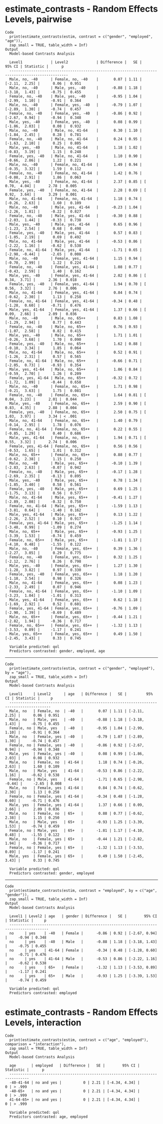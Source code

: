 # estimate_contrasts - Random Effects Levels, pairwise

    Code
      print(estimate_contrasts(estim, contrast = c("gender", "employed", "age")),
      zap_small = TRUE, table_width = Inf)
    Output
      Model-based Contrasts Analysis
      
      Level1             | Level2             | Difference |   SE |         95% CI | Statistic |      p
      -------------------------------------------------------------------------------------------------
      Male, no, -40      | Female, no, -40    |       0.07 | 1.11 | [-2.11,  2.25] |      0.06 |  0.951
      Male, no, -40      | Male, yes, -40     |      -0.88 | 1.18 | [-3.18,  1.43] |     -0.75 |  0.455
      Female, no, -40    | Male, yes, -40     |      -0.95 | 1.04 | [-2.99,  1.10] |     -0.91 |  0.364
      Male, no, -40      | Female, yes, -40   |      -0.79 | 1.07 | [-2.89,  1.30] |     -0.74 |  0.457
      Female, no, -40    | Female, yes, -40   |      -0.86 | 0.92 | [-2.67,  0.94] |     -0.94 |  0.348
      Male, yes, -40     | Female, yes, -40   |       0.08 | 0.99 | [-1.86,  2.03] |      0.08 |  0.932
      Male, no, -40      | Male, no, 41-64    |       0.30 | 1.10 | [-1.84,  2.45] |      0.28 |  0.781
      Female, no, -40    | Male, no, 41-64    |       0.24 | 0.95 | [-1.63,  2.10] |      0.25 |  0.805
      Male, yes, -40     | Male, no, 41-64    |       1.18 | 1.02 | [-0.83,  3.19] |      1.15 |  0.248
      Female, yes, -40   | Male, no, 41-64    |       1.10 | 0.90 | [-0.66,  2.86] |      1.22 |  0.221
      Male, no, -40      | Female, no, 41-64  |       1.49 | 0.94 | [-0.35,  3.32] |      1.59 |  0.112
      Female, no, -40    | Female, no, 41-64  |       1.42 | 0.76 | [-0.08,  2.91] |      1.86 |  0.063
      Male, yes, -40     | Female, no, 41-64  |       2.37 | 0.85 | [ 0.70,  4.04] |      2.78 |  0.005
      Female, yes, -40   | Female, no, 41-64  |       2.28 | 0.69 | [ 0.92,  3.64] |      3.29 |  0.001
      Male, no, 41-64    | Female, no, 41-64  |       1.18 | 0.74 | [-0.26,  2.63] |      1.60 |  0.109
      Male, no, -40      | Male, yes, 41-64   |      -0.23 | 1.04 | [-2.26,  1.81] |     -0.22 |  0.827
      Female, no, -40    | Male, yes, 41-64   |      -0.30 | 0.88 | [-2.03,  1.44] |     -0.33 |  0.738
      Male, yes, -40     | Male, yes, 41-64   |       0.65 | 0.96 | [-1.23,  2.54] |      0.68 |  0.498
      Female, yes, -40   | Male, yes, 41-64   |       0.57 | 0.83 | [-1.05,  2.19] |      0.69 |  0.492
      Male, no, 41-64    | Male, yes, 41-64   |      -0.53 | 0.86 | [-2.22,  1.16] |     -0.62 |  0.538
      Female, no, 41-64  | Male, yes, 41-64   |      -1.71 | 0.65 | [-2.98, -0.44] |     -2.65 |  0.008
      Male, no, -40      | Female, yes, 41-64 |       1.15 | 0.94 | [-0.70,  2.99] |      1.22 |  0.224
      Female, no, -40    | Female, yes, 41-64 |       1.08 | 0.77 | [-0.43,  2.59] |      1.40 |  0.162
      Male, yes, -40     | Female, yes, 41-64 |       2.02 | 0.86 | [ 0.34,  3.71] |      2.36 |  0.018
      Female, yes, -40   | Female, yes, 41-64 |       1.94 | 0.70 | [ 0.56,  3.32] |      2.76 |  0.006
      Male, no, 41-64    | Female, yes, 41-64 |       0.84 | 0.74 | [-0.62,  2.30] |      1.13 |  0.258
      Female, no, 41-64  | Female, yes, 41-64 |      -0.34 | 0.48 | [-1.28,  0.60] |     -0.71 |  0.476
      Male, yes, 41-64   | Female, yes, 41-64 |       1.37 | 0.66 | [ 0.09,  2.66] |      2.09 |  0.036
      Male, no, -40      | Male, no, 65++     |       0.83 | 1.08 | [-1.29,  2.94] |      0.77 |  0.443
      Female, no, -40    | Male, no, 65++     |       0.76 | 0.93 | [-1.07,  2.58] |      0.82 |  0.415
      Male, yes, -40     | Male, no, 65++     |       1.71 | 1.01 | [-0.26,  3.68] |      1.70 |  0.090
      Female, yes, -40   | Male, no, 65++     |       1.62 | 0.88 | [-0.10,  3.34] |      1.85 |  0.064
      Male, no, 41-64    | Male, no, 65++     |       0.52 | 0.91 | [-1.26,  2.31] |      0.57 |  0.565
      Female, no, 41-64  | Male, no, 65++     |      -0.66 | 0.71 | [-2.05,  0.73] |     -0.93 |  0.354
      Male, yes, 41-64   | Male, no, 65++     |       1.06 | 0.84 | [-0.59,  2.70] |      1.26 |  0.209
      Female, yes, 41-64 | Male, no, 65++     |      -0.32 | 0.72 | [-1.72,  1.09] |     -0.44 |  0.658
      Male, no, -40      | Female, no, 65++   |       1.71 | 0.98 | [-0.21,  3.63] |      1.75 |  0.081
      Female, no, -40    | Female, no, 65++   |       1.64 | 0.81 | [ 0.04,  3.23] |      2.01 |  0.044
      Male, yes, -40     | Female, no, 65++   |       2.59 | 0.90 | [ 0.83,  4.35] |      2.88 |  0.004
      Female, yes, -40   | Female, no, 65++   |       2.50 | 0.75 | [ 1.03,  3.97] |      3.34 | < .001
      Male, no, 41-64    | Female, no, 65++   |       1.40 | 0.79 | [-0.14,  2.95] |      1.78 |  0.076
      Female, no, 41-64  | Female, no, 65++   |       0.22 | 0.55 | [-0.85,  1.29] |      0.40 |  0.686
      Male, yes, 41-64   | Female, no, 65++   |       1.94 | 0.71 | [ 0.55,  3.32] |      2.74 |  0.006
      Female, yes, 41-64 | Female, no, 65++   |       0.56 | 0.56 | [-0.53,  1.65] |      1.01 |  0.312
      Male, no, 65++     | Female, no, 65++   |       0.88 | 0.77 | [-0.62,  2.38] |      1.15 |  0.250
      Male, no, -40      | Male, yes, 65++    |      -0.10 | 1.39 | [-2.83,  2.63] |     -0.07 |  0.942
      Female, no, -40    | Male, yes, 65++    |      -0.17 | 1.28 | [-2.69,  2.35] |     -0.13 |  0.895
      Male, yes, -40     | Male, yes, 65++    |       0.78 | 1.34 | [-1.85,  3.40] |      0.58 |  0.561
      Female, yes, -40   | Male, yes, 65++    |       0.69 | 1.25 | [-1.75,  3.13] |      0.56 |  0.577
      Male, no, 41-64    | Male, yes, 65++    |      -0.41 | 1.27 | [-2.89,  2.08] |     -0.32 |  0.750
      Female, no, 41-64  | Male, yes, 65++    |      -1.59 | 1.13 | [-3.81,  0.64] |     -1.40 |  0.162
      Male, yes, 41-64   | Male, yes, 65++    |       0.13 | 1.22 | [-2.26,  2.52] |      0.10 |  0.917
      Female, yes, 41-64 | Male, yes, 65++    |      -1.25 | 1.14 | [-3.48,  0.99] |     -1.09 |  0.274
      Male, no, 65++     | Male, yes, 65++    |      -0.93 | 1.25 | [-3.39,  1.53] |     -0.74 |  0.459
      Female, no, 65++   | Male, yes, 65++    |      -1.81 | 1.17 | [-4.10,  0.48] |     -1.55 |  0.122
      Male, no, -40      | Female, yes, 65++  |       0.39 | 1.36 | [-2.27,  3.05] |      0.29 |  0.775
      Female, no, -40    | Female, yes, 65++  |       0.32 | 1.25 | [-2.12,  2.76] |      0.26 |  0.798
      Male, yes, -40     | Female, yes, 65++  |       1.27 | 1.30 | [-1.28,  3.82] |      0.97 |  0.330
      Female, yes, -40   | Female, yes, 65++  |       1.18 | 1.20 | [-1.18,  3.54] |      0.98 |  0.326
      Male, no, 41-64    | Female, yes, 65++  |       0.08 | 1.23 | [-2.33,  2.49] |      0.07 |  0.946
      Female, no, 41-64  | Female, yes, 65++  |      -1.10 | 1.09 | [-3.23,  1.04] |     -1.01 |  0.313
      Male, yes, 41-64   | Female, yes, 65++  |       0.62 | 1.18 | [-1.69,  2.92] |      0.52 |  0.601
      Female, yes, 41-64 | Female, yes, 65++  |      -0.76 | 1.09 | [-2.90,  1.39] |     -0.69 |  0.489
      Male, no, 65++     | Female, yes, 65++  |      -0.44 | 1.21 | [-2.82,  1.94] |     -0.36 |  0.717
      Female, no, 65++   | Female, yes, 65++  |      -1.32 | 1.13 | [-3.53,  0.89] |     -1.17 |  0.241
      Male, yes, 65++    | Female, yes, 65++  |       0.49 | 1.50 | [-2.45,  3.43] |      0.33 |  0.745
      
      Variable predicted: qol
      Predictors contrasted: gender, employed, age

---

    Code
      print(estimate_contrasts(estim, contrast = c("gender", "employed"), by = "age"),
      zap_small = TRUE, table_width = Inf)
    Output
      Model-based Contrasts Analysis
      
      Level1     | Level2      | age   | Difference |   SE |         95% CI | Statistic |     p
      -----------------------------------------------------------------------------------------
      Male, no   | Female, no  | -40   |       0.07 | 1.11 | [-2.11,  2.25] |      0.06 | 0.951
      Male, no   | Male, yes   | -40   |      -0.88 | 1.18 | [-3.18,  1.43] |     -0.75 | 0.455
      Female, no | Male, yes   | -40   |      -0.95 | 1.04 | [-2.99,  1.10] |     -0.91 | 0.364
      Male, no   | Female, yes | -40   |      -0.79 | 1.07 | [-2.89,  1.30] |     -0.74 | 0.457
      Female, no | Female, yes | -40   |      -0.86 | 0.92 | [-2.67,  0.94] |     -0.94 | 0.348
      Male, yes  | Female, yes | -40   |       0.08 | 0.99 | [-1.86,  2.03] |      0.08 | 0.932
      Male, no   | Female, no  | 41-64 |       1.18 | 0.74 | [-0.26,  2.63] |      1.60 | 0.109
      Male, no   | Male, yes   | 41-64 |      -0.53 | 0.86 | [-2.22,  1.16] |     -0.62 | 0.538
      Female, no | Male, yes   | 41-64 |      -1.71 | 0.65 | [-2.98, -0.44] |     -2.65 | 0.008
      Male, no   | Female, yes | 41-64 |       0.84 | 0.74 | [-0.62,  2.30] |      1.13 | 0.258
      Female, no | Female, yes | 41-64 |      -0.34 | 0.48 | [-1.28,  0.60] |     -0.71 | 0.476
      Male, yes  | Female, yes | 41-64 |       1.37 | 0.66 | [ 0.09,  2.66] |      2.09 | 0.036
      Male, no   | Female, no  | 65+   |       0.88 | 0.77 | [-0.62,  2.38] |      1.15 | 0.250
      Male, no   | Male, yes   | 65+   |      -0.93 | 1.25 | [-3.39,  1.53] |     -0.74 | 0.459
      Female, no | Male, yes   | 65+   |      -1.81 | 1.17 | [-4.10,  0.48] |     -1.55 | 0.122
      Male, no   | Female, yes | 65+   |      -0.44 | 1.21 | [-2.82,  1.94] |     -0.36 | 0.717
      Female, no | Female, yes | 65+   |      -1.32 | 1.13 | [-3.53,  0.89] |     -1.17 | 0.241
      Male, yes  | Female, yes | 65+   |       0.49 | 1.50 | [-2.45,  3.43] |      0.33 | 0.745
      
      Variable predicted: qol
      Predictors contrasted: gender, employed

---

    Code
      print(estimate_contrasts(estim, contrast = "employed", by = c("age", "gender")),
      zap_small = TRUE, table_width = Inf)
    Output
      Model-based Contrasts Analysis
      
      Level1 | Level2 | age   | gender | Difference |   SE |        95% CI | Statistic |     p
      ----------------------------------------------------------------------------------------
      no     | yes    | -40   | Female |      -0.86 | 0.92 | [-2.67, 0.94] |     -0.94 | 0.348
      no     | yes    | -40   | Male   |      -0.88 | 1.18 | [-3.18, 1.43] |     -0.75 | 0.455
      no     | yes    | 41-64 | Female |      -0.34 | 0.48 | [-1.28, 0.60] |     -0.71 | 0.476
      no     | yes    | 41-64 | Male   |      -0.53 | 0.86 | [-2.22, 1.16] |     -0.62 | 0.538
      no     | yes    | 65+   | Female |      -1.32 | 1.13 | [-3.53, 0.89] |     -1.17 | 0.241
      no     | yes    | 65+   | Male   |      -0.93 | 1.25 | [-3.39, 1.53] |     -0.74 | 0.459
      
      Variable predicted: qol
      Predictors contrasted: employed

# estimate_contrasts - Random Effects Levels, interaction

    Code
      print(estimate_contrasts(estim, contrast = c("age", "employed"), comparison = "interaction"),
      zap_small = TRUE, table_width = Inf)
    Output
      Model-based Contrasts Analysis
      
      age       | employed   | Difference |   SE |        95% CI | Statistic |      p
      -------------------------------------------------------------------------------
      -40-41-64 | no and yes |          0 | 2.21 | [-4.34, 4.34] |         0 | > .999
      -40-65+   | no and yes |          0 | 2.21 | [-4.34, 4.34] |         0 | > .999
      41-64-65+ | no and yes |          0 | 2.21 | [-4.34, 4.34] |         0 | > .999
      
      Variable predicted: qol
      Predictors contrasted: age, employed

